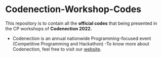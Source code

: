 # Codenection-Workshop-Codes
This repository is to contain all the **official codes** that being presented in the CP workshops of **Codenection 2022.**
- Codenection is an annual nationwide Programming-focused event (Competitive Programming and Hackathon)
-To know more about Codenection, feel free to visit our [website](https://www.itscodenection.com/).
